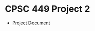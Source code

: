 # CPSC 449 Project 2
* [Project Document](https://docs.google.com/document/d/1Dua9mpu3WIoa9oAZroRN0IWxMeS5wWCzW0SCJ0cQGHY/edit?usp=sharing)
